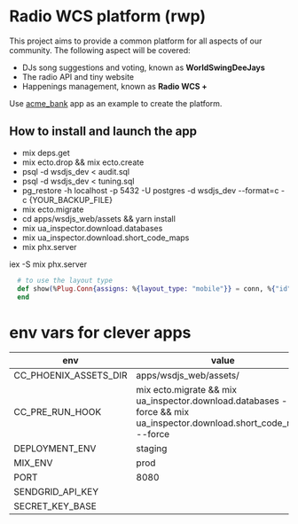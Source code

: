 # Radio WCS platform (rwp)

This project aims to provide a common platform for all aspects of our community.
The following aspect will be covered:

* DJs song suggestions and voting, known as **WorldSwingDeeJays**
* The radio API and tiny website
* Happenings management, known as **Radio WCS +**


Use [acme_bank](https://github.com/wojtekmach/acme_bank) app as an example to create the platform.

## How to install and launch the app
* mix deps.get
* mix ecto.drop && mix ecto.create
* psql -d wsdjs_dev < audit.sql
* psql -d wsdjs_dev < tuning.sql
* pg_restore -h localhost -p 5432 -U postgres -d wsdjs_dev --format=c -c {YOUR_BACKUP_FILE}
* mix ecto.migrate
* cd apps/wsdjs_web/assets && yarn install
* mix ua_inspector.download.databases
* mix ua_inspector.download.short_code_maps
* mix phx.server

iex -S mix phx.server


```elixir
  # to use the layout type
  def show(%Plug.Conn{assigns: %{layout_type: "mobile"}} = conn, %{"id" => id}, current_user) do
  end
````

# env vars for clever apps 

|env|value|
|---|-----|
|CC_PHOENIX_ASSETS_DIR|apps/wsdjs_web/assets/|
|CC_PRE_RUN_HOOK|mix ecto.migrate && mix ua_inspector.download.databases --force && mix ua_inspector.download.short_code_maps --force|
|DEPLOYMENT_ENV|staging|
|MIX_ENV|prod|
|PORT|8080|
|SENDGRID_API_KEY||
|SECRET_KEY_BASE||
